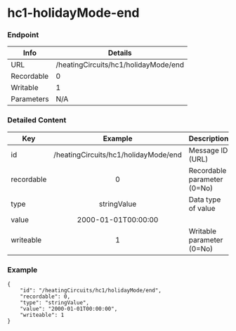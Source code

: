 # hc1-holidayMode-end



### Endpoint

| Info  | Details |
| ------------- | ------------- |
| URL   | /heatingCircuits/hc1/holidayMode/end   |
| Recordable   | 0   |
| Writable   | 1   |
| Parameters  | N/A  |

### Detailed Content

|  Key  | Example | Description |
| ------------- | :------: | ------------------------------ |
|  id | /heatingCircuits/hc1/holidayMode/end | Message ID (URL) |
|  recordable | 0 | Recordable parameter (0=No) |
|  type | stringValue | Data type of value |
|  value | 2000-01-01T00:00:00 |  |
|  writeable | 1 | Writable parameter (0=No) |



### Example
```
{
    "id": "/heatingCircuits/hc1/holidayMode/end",
    "recordable": 0,
    "type": "stringValue",
    "value": "2000-01-01T00:00:00",
    "writeable": 1
}
```
